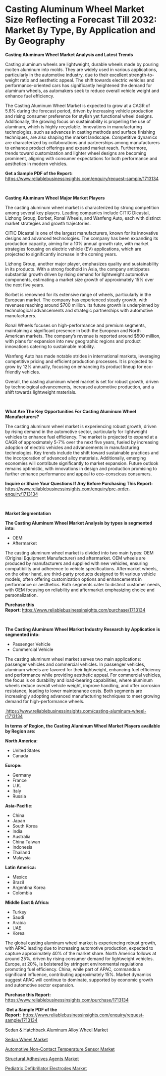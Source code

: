 <p><h1>Casting Aluminum Wheel Market Size Reflecting a Forecast Till 2032: Market By Type, By Application and By Geography</h1></p><p><strong>Casting Aluminum Wheel Market Analysis and Latest Trends</strong></p>
<p><p>Casting aluminum wheels are lightweight, durable wheels made by pouring molten aluminum into molds. They are widely used in various applications, particularly in the automotive industry, due to their excellent strength-to-weight ratio and aesthetic appeal. The shift towards electric vehicles and performance-oriented cars has significantly heightened the demand for aluminum wheels, as automakers seek to reduce overall vehicle weight and enhance fuel efficiency.</p><p>The Casting Aluminum Wheel Market is expected to grow at a CAGR of 5.6% during the forecast period, driven by increasing vehicle production and rising consumer preference for stylish yet functional wheel designs. Additionally, the growing focus on sustainability is propelling the use of aluminum, which is highly recyclable. Innovations in manufacturing technologies, such as advances in casting methods and surface finishing techniques, are also shaping the market landscape. Competitive dynamics are characterized by collaborations and partnerships among manufacturers to enhance product offerings and expand market reach. Furthermore, trends toward customization and lighter wheel designs are becoming prominent, aligning with consumer expectations for both performance and aesthetics in modern vehicles.</p></p>
<p><strong>Get a Sample PDF of the Report:&nbsp;</strong> <a href="https://www.reliablebusinessinsights.com/enquiry/request-sample/1713134?utm_campaign=1873&utm_medium=2&utm_source=Github&utm_content=ia&utm_term=11012025&utm_id=casting-aluminum-wheel">https://www.reliablebusinessinsights.com/enquiry/request-sample/1713134</a></p>
<p>&nbsp;</p>
<p><strong>Casting Aluminum Wheel Major Market Players</strong></p>
<p><p>The casting aluminum wheel market is characterized by strong competition among several key players. Leading companies include CITIC Dicastal, Lizhong Group, Borbet, Ronal Wheels, and Wanfeng Auto, each with distinct market strategies and growth trajectories.</p><p>CITIC Dicastal is one of the largest manufacturers, known for its innovative designs and advanced technologies. The company has been expanding its production capacity, aiming for a 10% annual growth rate, with market strategies focusing on electric vehicle (EV) applications, which are projected to significantly increase in the coming years.</p><p>Lizhong Group, another major player, emphasizes quality and sustainability in its products. With a strong foothold in Asia, the company anticipates substantial growth driven by rising demand for lightweight automotive components, estimating a market size growth of approximately 15% over the next five years.</p><p>Borbet is renowned for its extensive range of wheels, particularly in the European market. The company has experienced steady growth, with revenues reaching around $700 million. Its future growth is underpinned by technological advancements and strategic partnerships with automotive manufacturers.</p><p>Ronal Wheels focuses on high-performance and premium segments, maintaining a significant presence in both the European and North American markets. The company’s revenue is reported around $500 million, with plans for expansion into new geographic regions and product innovations catering to sustainable mobility.</p><p>Wanfeng Auto has made notable strides in international markets, leveraging competitive pricing and efficient production processes. It is projected to grow by 12% annually, focusing on enhancing its product lineup for eco-friendly vehicles.</p><p>Overall, the casting aluminum wheel market is set for robust growth, driven by technological advancements, increased automotive production, and a shift towards lightweight materials.</p></p>
<p>&nbsp;</p>
<p><strong>What Are The Key Opportunities For Casting Aluminum Wheel Manufacturers?</strong></p>
<p><p>The casting aluminum wheel market is experiencing robust growth, driven by rising demand in the automotive sector, particularly for lightweight vehicles to enhance fuel efficiency. The market is projected to expand at a CAGR of approximately 5-7% over the next five years, fueled by increasing adoption of electric vehicles and advancements in manufacturing technologies. Key trends include the shift toward sustainable practices and the incorporation of advanced alloy materials. Additionally, emerging economies will contribute significantly to market expansion. Future outlook remains optimistic, with innovations in design and production promising to further enhance performance and appeal to eco-conscious consumers.</p></p>
<p><strong>Inquire or Share Your Questions If Any Before Purchasing This Report:</strong> <a href="https://www.reliablebusinessinsights.com/enquiry/pre-order-enquiry/1713134?utm_campaign=1873&utm_medium=2&utm_source=Github&utm_content=ia&utm_term=11012025&utm_id=casting-aluminum-wheel">https://www.reliablebusinessinsights.com/enquiry/pre-order-enquiry/1713134</a></p>
<p>&nbsp;</p>
<p><strong>Market Segmentation</strong></p>
<p><strong>The Casting Aluminum Wheel Market Analysis by types is segmented into:</strong></p>
<p><ul><li>OEM</li><li>Aftermarket</li></ul></p>
<p><p>The casting aluminum wheel market is divided into two main types: OEM (Original Equipment Manufacturer) and aftermarket. OEM wheels are produced by manufacturers and supplied with new vehicles, ensuring compatibility and adherence to vehicle specifications. Aftermarket wheels, on the other hand, are third-party products designed to fit various vehicle models, often offering customization options and enhancements in performance or aesthetics. Both segments cater to distinct customer needs, with OEM focusing on reliability and aftermarket emphasizing choice and personalization.</p></p>
<p><strong>Purchase this Report:&nbsp;</strong><a href="https://www.reliablebusinessinsights.com/purchase/1713134?utm_campaign=1873&utm_medium=2&utm_source=Github&utm_content=ia&utm_term=11012025&utm_id=casting-aluminum-wheel">https://www.reliablebusinessinsights.com/purchase/1713134</a></p>
<p>&nbsp;</p>
<p><strong>The Casting Aluminum Wheel Market Industry Research by Application is segmented into:</strong></p>
<p><ul><li>Passenger Vehicle</li><li>Commercial Vehicle</li></ul></p>
<p><p>The casting aluminum wheel market serves two main applications: passenger vehicles and commercial vehicles. In passenger vehicles, aluminum wheels are favored for their lightweight, enhancing fuel efficiency and performance while providing aesthetic appeal. For commercial vehicles, the focus is on durability and load-bearing capabilities, where aluminum wheels reduce overall vehicle weight, improve handling, and offer corrosion resistance, leading to lower maintenance costs. Both segments are increasingly adopting advanced manufacturing techniques to meet growing demand for high-performance wheels.</p></p>
<p><a href="https://www.reliablebusinessinsights.com/casting-aluminum-wheel-r1713134?utm_campaign=1873&utm_medium=2&utm_source=Github&utm_content=ia&utm_term=11012025&utm_id=casting-aluminum-wheel">&nbsp;https://www.reliablebusinessinsights.com/casting-aluminum-wheel-r1713134</a></p>
<p><strong>In terms of Region, the Casting Aluminum Wheel Market Players available by Region are:</strong></p>
<p>
    <p> <strong> North America: </strong>
        <ul>
            <li>United States</li>
            <li>Canada</li>
        </ul>
        </p> 
    <p> <strong> Europe: </strong>
        <ul>
            <li>Germany</li>
            <li>France</li>
            <li>U.K.</li>
            <li>Italy</li>
            <li>Russia</li>
        </ul>
        </p> 
    <p> <strong> Asia-Pacific: </strong>
        <ul>
            <li>China</li>
            <li>Japan</li>
            <li>South Korea</li>
            <li>India</li>
            <li>Australia</li>
            <li>China Taiwan</li>
            <li>Indonesia</li>
            <li>Thailand</li>
            <li>Malaysia</li>
        </ul>
        </p> 
    <p> <strong> Latin America: </strong>
        <ul>
            <li>Mexico</li>
            <li>Brazil</li>
            <li>Argentina Korea</li>
            <li>Colombia</li>
        </ul>
        </p> 
    <p> <strong> Middle East & Africa: </strong>
        <ul>
            <li>Turkey</li>
            <li>Saudi</li>
            <li>Arabia</li>
            <li>UAE</li>
            <li>Korea</li>
        </ul>
    </p>
    </p>
<p><p>The global casting aluminum wheel market is experiencing robust growth, with APAC leading due to increasing automotive production, expected to capture approximately 40% of the market share. North America follows at around 25%, driven by rising consumer demand for lightweight vehicles. Europe, at 20%, is bolstered by stringent environmental regulations promoting fuel efficiency. China, while part of APAC, commands a significant influence, contributing approximately 15%. Market dynamics suggest APAC will continue to dominate, supported by economic growth and automotive sector expansion.</p></p>
<p><strong>Purchase this Report: </strong><a href="https://www.reliablebusinessinsights.com/purchase/1713134?utm_campaign=1873&utm_medium=2&utm_source=Github&utm_content=ia&utm_term=11012025&utm_id=casting-aluminum-wheel">https://www.reliablebusinessinsights.com/purchase/1713134</a></p>
<p>&nbsp;<strong>Get a Sample PDF of the Report:&nbsp;&nbsp;</strong><a href="https://www.reliablebusinessinsights.com/enquiry/request-sample/1713134?utm_campaign=1873&utm_medium=2&utm_source=Github&utm_content=ia&utm_term=11012025&utm_id=casting-aluminum-wheel">https://www.reliablebusinessinsights.com/enquiry/request-sample/1713134</a></p>
<p><strong></strong></p>
<p><p><a href="https://github.com/triattwood9919/Market-Research-Report-List-1/blob/main/sedan-hatchback-aluminum-alloy-wheel-market.md?utm_campaign=1873&utm_medium=2&utm_source=Github&utm_content=ia&utm_term=11012025&utm_id=casting-aluminum-wheel">Sedan & Hatchback Aluminum Alloy Wheel Market</a></p><p><a href="https://github.com/stillsfloria19981/Market-Research-Report-List-1/blob/main/sedan-wheel-market.md?utm_campaign=1873&utm_medium=2&utm_source=Github&utm_content=ia&utm_term=11012025&utm_id=casting-aluminum-wheel">Sedan Wheel Market</a></p><p><a href="https://www.linkedin.com/pulse/automotive-non-contact-temperature-sensor-market-size-forecast-vehrf?utm_campaign=1873&utm_medium=2&utm_source=Github&utm_content=ia&utm_term=11012025&utm_id=casting-aluminum-wheel">Automotive Non-Contact Temperature Sensor Market</a></p><p><a href="https://www.linkedin.com/pulse/state-structural-adhesives-agents-market-projected-growth-cagr-6pdaf?utm_campaign=1873&utm_medium=2&utm_source=Github&utm_content=ia&utm_term=11012025&utm_id=casting-aluminum-wheel">Structural Adhesives Agents Market</a></p><p><a href="https://www.linkedin.com/pulse/pediatric-defibrillator-electrodes-market-pulse-88-expansion-tcdgf?utm_campaign=1873&utm_medium=2&utm_source=Github&utm_content=ia&utm_term=11012025&utm_id=casting-aluminum-wheel">Pediatric Defibrillator Electrodes Market</a></p></p>